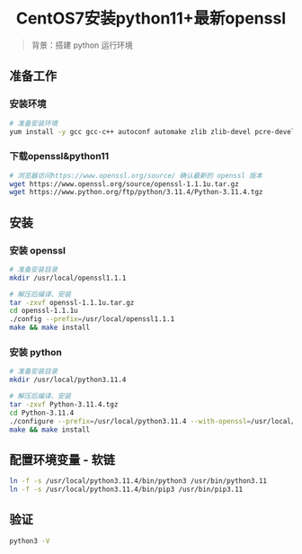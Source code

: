 # <center>CentOS7安装python11+最新openssl

> 背景：搭建 python 运行环境

## 准备工作

### 安装环境

```bash
# 准备安装环境
yum install -y gcc gcc-c++ autoconf automake zlib zlib-devel pcre-devel libffi-devel 
```

### 下载openssl&python11

```bash
# 浏览器访问https://www.openssl.org/source/ 确认最新的 openssl 版本
wget https://www.openssl.org/source/openssl-1.1.1u.tar.gz
wget https://www.python.org/ftp/python/3.11.4/Python-3.11.4.tgz
```

## 安装
### 安装 openssl

```bash
# 准备安装目录
mkdir /usr/local/openssl1.1.1

# 解压后编译、安装
tar -zxvf openssl-1.1.1u.tar.gz
cd openssl-1.1.1u
./config --prefix=/usr/local/openssl1.1.1
make && make install
```

### 安装 python
```bash
# 准备安装目录
mkdir /usr/local/python3.11.4

# 解压后编译、安装
tar -zxvf Python-3.11.4.tgz
cd Python-3.11.4
./configure --prefix=/usr/local/python3.11.4 --with-openssl=/usr/local/openssl1.1.1 --with-openssl-rpath=auto
make && make install
```

## 配置环境变量 - 软链

```bash
ln -f -s /usr/local/python3.11.4/bin/python3 /usr/bin/python3.11
ln -f -s /usr/local/python3.11.4/bin/pip3 /usr/bin/pip3.11
```

## 验证

```bash
python3 -V
```